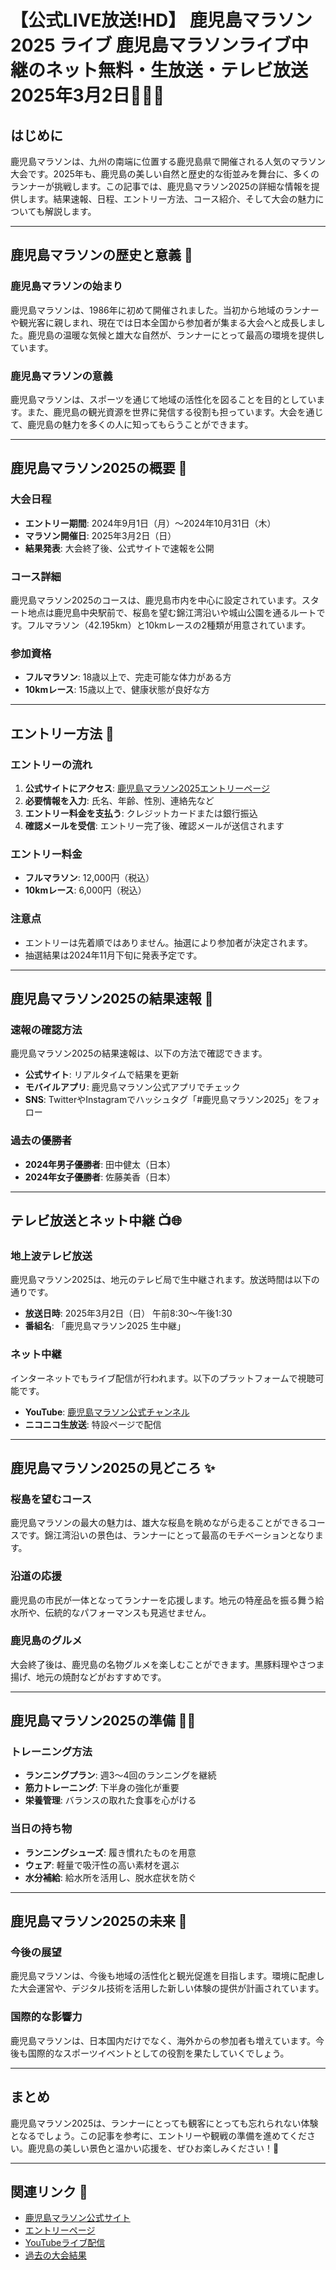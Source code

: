# 【公式LIVE放送!HD】 鹿児島マラソン2025 ライブ 鹿児島マラソンライブ中継のネット無料・生放送・テレビ放送 2025年3月2日🏃‍♂️🌋

## はじめに
鹿児島マラソンは、九州の南端に位置する鹿児島県で開催される人気のマラソン大会です。2025年も、鹿児島の美しい自然と歴史的な街並みを舞台に、多くのランナーが挑戦します。この記事では、鹿児島マラソン2025の詳細な情報を提供します。結果速報、日程、エントリー方法、コース紹介、そして大会の魅力についても解説します。

---

## 鹿児島マラソンの歴史と意義 🏅

### 鹿児島マラソンの始まり
鹿児島マラソンは、1986年に初めて開催されました。当初から地域のランナーや観光客に親しまれ、現在では日本全国から参加者が集まる大会へと成長しました。鹿児島の温暖な気候と雄大な自然が、ランナーにとって最高の環境を提供しています。

### 鹿児島マラソンの意義
鹿児島マラソンは、スポーツを通じて地域の活性化を図ることを目的としています。また、鹿児島の観光資源を世界に発信する役割も担っています。大会を通じて、鹿児島の魅力を多くの人に知ってもらうことができます。

---

## 鹿児島マラソン2025の概要 📜

### 大会日程
- **エントリー期間**: 2024年9月1日（月）～2024年10月31日（木）
- **マラソン開催日**: 2025年3月2日（日）
- **結果発表**: 大会終了後、公式サイトで速報を公開

### コース詳細
鹿児島マラソン2025のコースは、鹿児島市内を中心に設定されています。スタート地点は鹿児島中央駅前で、桜島を望む錦江湾沿いや城山公園を通るルートです。フルマラソン（42.195km）と10kmレースの2種類が用意されています。

### 参加資格
- **フルマラソン**: 18歳以上で、完走可能な体力がある方
- **10kmレース**: 15歳以上で、健康状態が良好な方

---

## エントリー方法 📝

### エントリーの流れ
1. **公式サイトにアクセス**: [鹿児島マラソン2025エントリーページ](#)
2. **必要情報を入力**: 氏名、年齢、性別、連絡先など
3. **エントリー料金を支払う**: クレジットカードまたは銀行振込
4. **確認メールを受信**: エントリー完了後、確認メールが送信されます

### エントリー料金
- **フルマラソン**: 12,000円（税込）
- **10kmレース**: 6,000円（税込）

### 注意点
- エントリーは先着順ではありません。抽選により参加者が決定されます。
- 抽選結果は2024年11月下旬に発表予定です。

---

## 鹿児島マラソン2025の結果速報 🚨

### 速報の確認方法
鹿児島マラソン2025の結果速報は、以下の方法で確認できます。
- **公式サイト**: リアルタイムで結果を更新
- **モバイルアプリ**: 鹿児島マラソン公式アプリでチェック
- **SNS**: TwitterやInstagramでハッシュタグ「#鹿児島マラソン2025」をフォロー

### 過去の優勝者
- **2024年男子優勝者**: 田中健太（日本）
- **2024年女子優勝者**: 佐藤美香（日本）

---

## テレビ放送とネット中継 📺🌐

### 地上波テレビ放送
鹿児島マラソン2025は、地元のテレビ局で生中継されます。放送時間は以下の通りです。
- **放送日時**: 2025年3月2日（日） 午前8:30～午後1:30
- **番組名**: 「鹿児島マラソン2025 生中継」

### ネット中継
インターネットでもライブ配信が行われます。以下のプラットフォームで視聴可能です。
- **YouTube**: [鹿児島マラソン公式チャンネル](#)
- **ニコニコ生放送**: 特設ページで配信

---

## 鹿児島マラソン2025の見どころ ✨

### 桜島を望むコース
鹿児島マラソンの最大の魅力は、雄大な桜島を眺めながら走ることができるコースです。錦江湾沿いの景色は、ランナーにとって最高のモチベーションとなります。

### 沿道の応援
鹿児島の市民が一体となってランナーを応援します。地元の特産品を振る舞う給水所や、伝統的なパフォーマンスも見逃せません。

### 鹿児島のグルメ
大会終了後は、鹿児島の名物グルメを楽しむことができます。黒豚料理やさつま揚げ、地元の焼酎などがおすすめです。

---

## 鹿児島マラソン2025の準備 🏋️‍♀️

### トレーニング方法
- **ランニングプラン**: 週3～4回のランニングを継続
- **筋力トレーニング**: 下半身の強化が重要
- **栄養管理**: バランスの取れた食事を心がける

### 当日の持ち物
- **ランニングシューズ**: 履き慣れたものを用意
- **ウェア**: 軽量で吸汗性の高い素材を選ぶ
- **水分補給**: 給水所を活用し、脱水症状を防ぐ

---

## 鹿児島マラソン2025の未来 🔮

### 今後の展望
鹿児島マラソンは、今後も地域の活性化と観光促進を目指します。環境に配慮した大会運営や、デジタル技術を活用した新しい体験の提供が計画されています。

### 国際的な影響力
鹿児島マラソンは、日本国内だけでなく、海外からの参加者も増えています。今後も国際的なスポーツイベントとしての役割を果たしていくでしょう。

---

## まとめ
鹿児島マラソン2025は、ランナーにとっても観客にとっても忘れられない体験となるでしょう。この記事を参考に、エントリーや観戦の準備を進めてください。鹿児島の美しい景色と温かい応援を、ぜひお楽しみください！🎉

---

## 関連リンク 🔗
- [鹿児島マラソン公式サイト](#)
- [エントリーページ](#)
- [YouTubeライブ配信](#)
- [過去の大会結果](#)